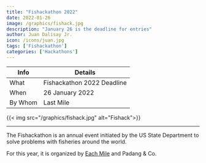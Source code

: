 ```yaml
---
title: "Fishackathon 2022"
date: 2022-01-26
image: /graphics/fishack.jpg
description: "January 26 is the deadline for entries"
author: Juan Dalisay Jr.
icon: /icons/juan.jpg
tags: ['Fishackathon']
categories: ['Hackathons']
---
```


<!-- Dec 21, 2021 -->


Info | Details 
--- | ---
What | Fishackathon 2022 Deadline
When | 26 January 2022
By Whom | Last Mile 

{{< img src="/graphics/fishack.jpg" alt="Fishack">}}

---




The Fishackathon is an annual event initiated by the US State Department to solve problems with fisheries around the world. 

For this year, it is organized by [Each Mile](https://eachmile.co/) and Padang & Co. 